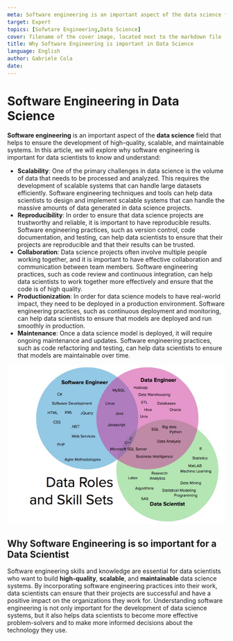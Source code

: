```yaml
---
meta: Software engineering is an important aspect of the data science field that helps to ensure the development of high-quality, scalable, and maintainable systems
target: Expert 
topics: [Sofwtare Engineering,Data Science] 
cover: filename of the cover image, located next to the markdown file 
title: Why Software Engineering is important in Data Science
language: English 
author: Gabriele Cola
date: 
---
```



# Software Engineering in Data Science

**Software engineering** is an important aspect of the **data science** field that helps to ensure the development of high-quality, scalable, and maintainable systems. In this article, we will explore why software engineering is important for data scientists to know and understand:

-  **Scalability**: One of the primary challenges in data science is the volume of data that needs to be processed and analyzed. This requires the development of scalable systems that can handle large datasets efficiently. Software engineering techniques and tools can help data scientists to design and implement scalable systems that can handle the massive amounts of data generated in data science projects.
-  **Reproducibility**: In order to ensure that data science projects are trustworthy and reliable, it is important to have reproducible results. Software engineering practices, such as version control, code documentation, and testing, can help data scientists to ensure that their projects are reproducible and that their results can be trusted.
-  **Collaboration**: Data science projects often involve multiple people working together, and it is important to have effective collaboration and communication between team members. Software engineering practices, such as code review and continuous integration, can help data scientists to work together more effectively and ensure that the code is of high quality.
-  **Productionization**: In order for data science models to have real-world impact, they need to be deployed in a production environment. Software engineering practices, such as continuous deployment and monitoring, can help data scientists to ensure that models are deployed and run smoothly in production.
-  **Maintenance**: Once a data science model is deployed, it will require ongoing maintenance and updates. Software engineering practices, such as code refactoring and testing, can help data scientists to ensure that models are maintainable over time.

<p align="center">
  <img src="./data-science-engineer-software.jpg" width="550"/>
</p>


## Why Software Engineering is so important for a Data Scientist

Software engineering skills and knowledge are essential for data scientists who want to build **high-quality**, **scalable**, and **maintainable** data science systems. By incorporating software engineering practices into their work, data scientists can ensure that their projects are successful and have a positive impact on the organizations they work for. Understanding software engineering is not only important for the development of data science systems, but it also helps data scientists to become more effective problem-solvers and to make more informed decisions about the technology they use.

